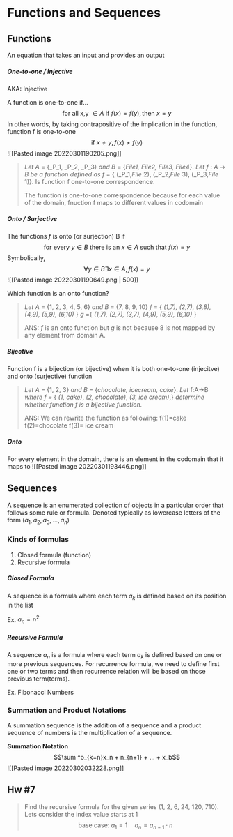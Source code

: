 # Functions and Sequences

## Functions
An equation that takes an input and provides an output

##### One-to-one / Injective
AKA: Injective

A function is one-to-one if...
$$\text{for all x,y } \in A \text{ if } f(x)=f(y), \text{then } x=y$$
In other words, by taking contrapositive of the implication in the function, function f is one-to-one
$$\text{if } x \ne y, f(x)\ne f(y)$$
![[Pasted image 20220301190205.png]]

> _Let A_ = {_P_1, _P_2, _P_3} _and B_ = {_File1, File2, File3, File4_}. _Let f_ : _A_ → _B be a function defined as f_ = { (_P_1,_File_ 2), (_P_2,_File_ 3), (_P_3,_File_ 1)}.
> Is function f one-to-one correspondence.
>
> The function is one-to-one correspondence because for each value of the domain, fnuction f maps to different values in codomain

##### Onto / Surjective
The functions $f$ is onto (or surjection) B if
$$\text{for every }y \in B \text{ there is an } x \in A \text{ such that } f(x)=y$$
Symbolically,
$$\forall y \in B\exists x \in A,f(x)=y$$
![[Pasted image 20220301190649.png | 500]]


Which function is an onto function?
> _Let_ _A_ = {1, 2, 3, 4, 5, 6} _and_ _B_ = {7, 8, 9, 10}
> _f_ = { _(1,7), (2,7), (3,8), (4,9), (5,9), (6,10)_ }
> _g_ ={ _(1,7), (2,7), (3,7), (4,9), (5,9), (6,10)_ }
> 
> ANS: $f$ is an onto function but $g$ is not because 8 is not mapped by any element from domain A.

##### Bijective
Function f is a bijection (or bijective) when it is both one-to-one (injecitve) and onto (surjective) function

> _Let A_ = {1, 2, 3} _and_ _B_ = {_chocolate, icecream, cake_}. _Let_ f:A→B _where f =_ { _(1,_ _cake)_, _(2, chocolate)_, _(3, ice cream)_,} _determine whether function f is a bijective function._
> 
> ANS: We can rewrite the function as following:
> f(1)=cake
> f(2)=chocolate
> f(3)= ice cream

##### Onto 
For every element in the domain, there is an element in the codomain that it maps to
![[Pasted image 20220301193446.png]]

## Sequences
A sequence is an enumerated collection of objects in a particular order that follows some rule or formula. 
Denoted typically as lowercase letters of the form $(a_1, a_2, a_3, ..., a_n)$

### Kinds of formulas
1. Closed formula (function)
2. Recursive formula

##### Closed Formula
A sequence is a formula where each term $a_k$ is defined based on its position in the list

Ex. $a_n = n^2$ 

##### Recursive Formula
A sequence $a_n$ is a formula where each term $a_k$ is defined based on one or more previous sequences.
For recurrence formula, we need to define first one or two terms and then recurrence relation will be based on those previous term(terms).

Ex. Fibonacci Numbers

### Summation and Product Notations
A summation sequence is the addition of a sequence and a product sequence of numbers is the multiplication of a sequence.

**Summation Notation**
$$\sum ^b_{k=n}x_n + n_{n+1} + ... + x_b$$
![[Pasted image 20220302032228.png]]
## Hw #7
> Find the recursive formula for the given series (1, 2, 6, 24, 120, 710). Lets consider the index value starts at 1
> $$\text{base case: }a_1 = 1 \quad a_n = a_{n-1} \cdot n$$